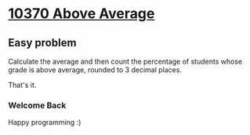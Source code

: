 # [10370 Above Average](http://uva.onlinejudge.org/index.php?option=com_onlinejudge&Itemid=8&category=24&page=show_problem&problem=1311)

## Easy problem

Calculate the average and then count the percentage of students whose grade is above average,
rounded to 3 decimal places.

That's it.

### Welcome Back ###
Happy programming :)
